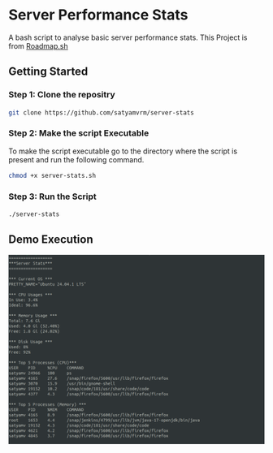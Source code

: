 # Server Performance Stats 
A bash script to analyse basic server performance stats.
This Project is from [Roadmap.sh](https://roadmap.sh/projects/server-stats)


## Getting Started
### Step 1: Clone the repositry
```sh
git clone https://github.com/satyamvrm/server-stats
```

### Step 2: Make the script Executable
To make the script executable go to the directory where the script is present and run the following command.
```sh
chmod +x server-stats.sh
```
### Step 3: Run the Script
```sh
./server-stats
```

## Demo Execution
![image](server-stats-output.png)

